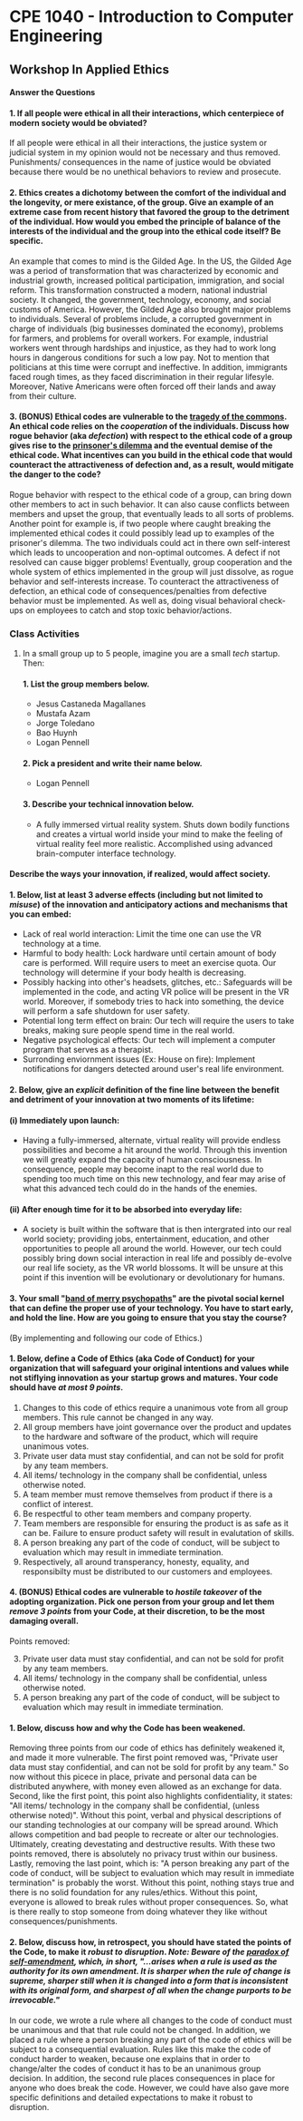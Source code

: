 # CPE 1040 - Introduction to Computer Engineering

## Workshop In Applied Ethics

#### 	Answer the Questions

#### 1. If all people were ethical in all their interactions, which centerpiece of modern society would be obviated?
	
If all people were ethical in all their interactions, the justice system or judicial system in my opinion would not be necessary and thus removed. Punishments/ consequences in the name of justice would be obviated because there would be no unethical behaviors to review and prosecute.
	
#### 2. Ethics creates a dichotomy between the comfort of the individual and the longevity, or mere existance, of the group. Give an example of an extreme case from recent history that favored the group to the detriment of the individual. How would you embed the principle of balance of the interests of the individual and the group into the ethical code itself? Be specific.

An example that comes to mind is the Gilded Age. In the US, the Gilded Age was a period of transformation that was characterized by economic and industrial growth, increased political participation, immigration, and social reform. This transformation constructed a modern, national industrial society. It changed, the government, technology, economy, and social customs of America. However, the Gilded Age also brought major problems to individuals. Several of problems include, a corrupted government in charge of individuals (big businesses dominated the economy), problems for farmers, and problems for overall workers. For example, industrial workers went through hardships and injustice, as they had to work long hours in dangerous conditions for such a low pay. Not to mention that politicians at this time were corrupt and ineffective. In addition, immigrants faced rough times, as they faced discrimination in their regular lifesyle. Moreover, Native Americans were often forced off their lands and away from their culture.

	
#### 3. **(BONUS)** Ethical codes are vulnerable to the [tragedy of the commons](https://en.wikipedia.org/wiki/Tragedy_of_the_commons). An ethical code relies on the _cooperation_ of the individuals. Discuss how rogue behavior (aka _defection_) with respect to the ethical code of a group gives rise to the [prinsoner's dilemma](https://en.wikipedia.org/wiki/Prisoner's_dilemma) and the eventual demise of the ethical code. What incentives can you build in the ethical code that would counteract the attractiveness of defection and, as a result, would mitigate the danger to the code?

Rogue behavior with respect to the ethical code of a group, can bring down other members to act in such behavior. It can also cause conflicts between members and upset the group, that eventually leads to all sorts of problems. Another point for example is, if two people where caught breaking the implemented ethical codes it could possibly lead up to examples of the prisoner's dilemma. The two individuals could act in there own self-interest which leads to uncooperation and non-optimal outcomes. A defect if not resolved can cause bigger problems! Eventually, group cooperation and the whole system of ethics implemented in the group will just dissolve, as rogue behavior and self-interests increase. To counteract the attractiveness of defection, an ethical code of consequences/penalties from defective behavior must be implemented. As well as, doing visual behavioral check-ups on employees to catch and stop toxic behavior/actions.


### Class Activities
 
1. In a small group up to 5 people, imagine you are a small _tech_ startup. Then:
   #### 1. List the group members below.
   
    - Jesus Castaneda Magallanes
    - Mustafa Azam
    - Jorge Toledano
    - Bao Huynh
    - Logan Pennell
   
   #### 2. Pick a president and write their name below.
   
    - Logan Pennell
   
   #### 3. Describe your technical innovation below.
    - A fully immersed virtual reality system. Shuts down bodily functions and creates a virtual world inside your mind to make the feeling of virtual reality feel more realistic. Accomplished using advanced brain-computer interface technology.
   
#### Describe the ways your innovation, if realized, would affect society. 
#### 1. Below, list at least 3 adverse effects (including but not limited to _misuse_) of the innovation and anticipatory actions and mechanisms that you can embed: 
  - Lack of real world interaction: Limit the time one can use the VR technology at a time.
  - Harmful to body health: Lock hardware until certain amount of body care is performed. Will require users to meet an exercise quota. Our technology will determine if your body health is decreasing. 
  - Possibly hacking into other's headsets, glitches, etc.: Safeguards will be implemented in the code, and acting VR police will be present in the VR world. Moreover, if somebody tries to hack into something, the device will perform a safe shutdown for user safety.
  - Potential long term effect on brain: Our tech will require the users to take breaks, making sure people spend time in the real world. 
  - Negative psychological effects: Our tech will implement a computer program that serves as a therapist.
  - Surronding enviornment issues (Ex: House on fire): Implement notifications for dangers detected around user's real life environment.
   
   #### 2. Below, give an _explicit_ definition of the fine line between the benefit and detriment of your innovation at two moments of its lifetime: 
#### 	(i) Immediately upon launch: 
  - Having a fully-immersed, alternate, virtual reality will provide endless possibilities and become a hit around the world. Through this invention we will greatly expand the capacity of human consciousness. In consequence, people may become inapt to the real world due to spending too much time on this new technology, and fear may arise of what this advanced tech could do in the hands of the enemies.
 #### 	(ii) After enough time for it to be absorbed into everyday life:
  - A society is built within the software that is then intergrated into our real world society; providing jobs, entertainment, education, and other opportunities to people all around the world. However, our tech could possibly bring down social interaction in real life and possibly de-evolve our real life society, as the VR world blossoms. It will be unsure at this point if this invention will be evolutionary or devolutionary for humans.
   
#### 3. Your small "[band of merry psychopaths](#the-band)" are the pivotal social kernel that can define the proper use of your technology. You have to start early, and hold the line. How are you going to ensure that you stay the course? 
 (By implementing and following our code of Ethics.)
   #### 1. Below, define a Code of Ethics (aka Code of Conduct) for your organization that will safeguard your original intentions and values while not stiflying innovation as your startup grows and matures. Your code should have _at most 9 points_.
 1. Changes to this code of ethics require a unanimous vote from all group members. This rule cannot be changed in any way.  
 2. All group members have joint governance over the product and updates to the hardware and software of the product, which will require unanimous votes. 
 3. Private user data must stay confidential, and can not be sold for profit by any team members.
 4. All items/ technology in the company shall be confidential, unless otherwise noted.
 5. A team member must remove themselves from product if there is a conflict of interest. 
 6. Be respectful to other team members and company property. 
 7. Team members are responsible for ensuring the product is as safe as it can be. Failure to ensure product safety will result in evalutation of skills. 
 8. A person breaking any part of the code of conduct, will be subject to evaluation which may result in immediate termination.
 9. Respectively, all around transperancy, honesty, equality, and responsibilty must be distributed to our customers and employees.

#### 4. **(BONUS)** Ethical codes are vulnerable to _hostile takeover_ of the adopting organization. Pick one person from your group and let them _remove 3 points_ from your Code, at their discretion, to be the most damaging overall. 
 Points removed:
 
 3. Private user data must stay confidential, and can not be sold for profit by any team members.
 4. All items/ technology in the company shall be confidential, unless otherwise noted.
 8. A person breaking any part of the code of conduct, will be subject to evaluation which may result in immediate termination.
	
   #### 1. Below, discuss how and why the Code has been weakened.
   
 Removing three points from our code of ethics has definitely weakened it, and made it more vulnerable. The first point removed was, "Private user data must stay confidential, and can not be sold for profit by any team." So now without this picece in place, private and personal data can be distributed anywhere, with money even allowed as an exchange for data. Second, like the first point, this point also highlights confidentiality, it states: "All items/ technology in the company shall be confidential, (unless otherwise noted)". Without this point, verbal and physical descriptions of our standing technologies at our company will be spread around. Which allows competition and bad people to recreate or alter our technologies. Ultimately, creating devestating and destructive results. With these two points removed, there is absolutely no privacy trust within our business. Lastly, removing the last point, which is: "A person breaking any part of the code of conduct, will be subject to evaluation which may result in immediate termination" is probably the worst. Without this point, nothing stays true and there is no solid foundation for any rules/ethics. Without this point, everyone is allowed to break rules without proper consequences. So, what is there really to stop someone from doing whatever they like without consequences/punishments.
	
   #### 2. Below, discuss how, in retrospect, you should have stated the points of the Code, to make it _robust to disruption_. _Note: Beware of the [paradox of self-amendment](https://legacy.earlham.edu/~peters/writing/psaessay.htm), which, in short, **"...arises when a rule is used as the authority for its own amendment. It is sharper when the rule of change is supreme, sharper still when it is changed into a form that is inconsistent with its original form, and sharpest of all when the change purports to be irrevocable."**_
   	
 In our code, we wrote a rule where all changes to the code of conduct must be unanimous and that that rule could not be changed. In addition, we placed a rule where a person breaking any part of the code of ethics will be subject to a consequential evaluation. Rules like this make the code of conduct harder to weaken, because one explains that in order to change/alter the codes of conduct it has to be an unanimous group decision. In addition, the second rule places consequences in place for anyone who does break the code. However, we could have also gave more specific definitions and detailed expectations to make it robust to disruption.

